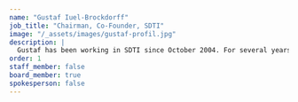 ```yaml
---
name: "Gustaf Iuel-Brockdorff"
job_title: "Chairman, Co-Founder, SDTI"
image: "/_assets/images/gustaf-profil.jpg"
description: |
  Gustaf has been working in SDTI since October 2004. For several years he worked at "Forskningsrådenes Instrument Tjeneste" where he purchased scientific equipment, primarily via the EU licensing rounds. Gustaf started his career at the patent bureau IPB.
order: 1
staff_member: false
board_member: true
spokesperson: false
---
```

